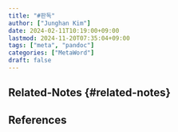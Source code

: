 ```yaml
---
title: "#판독"
author: ["Junghan Kim"]
date: 2024-02-11T10:19:00+09:00
lastmod: 2024-11-20T07:35:04+09:00
tags: ["meta", "pandoc"]
categories: ["MetaWord"]
draft: false
---
```


## Related-Notes {#related-notes}

## References

<style>.csl-entry{text-indent: -1.5em; margin-left: 1.5em;}</style><div class="csl-bib-body">
</div>
